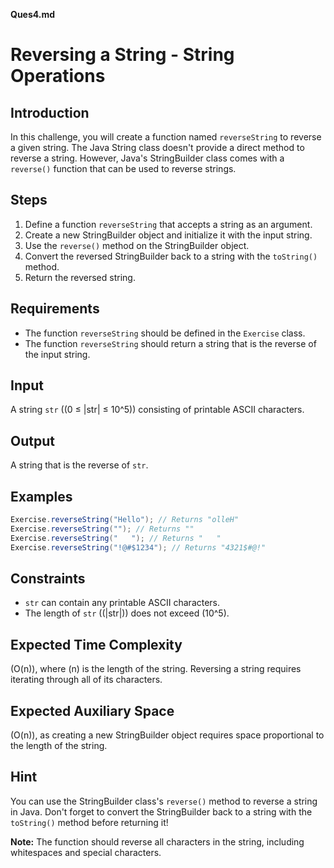 **Ques4.md**

# Reversing a String - String Operations

## Introduction

In this challenge, you will create a function named `reverseString` to reverse a given string. The Java String class doesn't provide a direct method to reverse a string. However, Java's StringBuilder class comes with a `reverse()` function that can be used to reverse strings.

## Steps

1. Define a function `reverseString` that accepts a string as an argument.
2. Create a new StringBuilder object and initialize it with the input string.
3. Use the `reverse()` method on the StringBuilder object.
4. Convert the reversed StringBuilder back to a string with the `toString()` method.
5. Return the reversed string.

## Requirements

- The function `reverseString` should be defined in the `Exercise` class.
- The function `reverseString` should return a string that is the reverse of the input string.

## Input

A string `str` (\(0 ≤ |str| ≤ 10^5\)) consisting of printable ASCII characters.

## Output

A string that is the reverse of `str`.

## Examples

```java
Exercise.reverseString("Hello"); // Returns "olleH"
Exercise.reverseString(""); // Returns ""
Exercise.reverseString("   "); // Returns "   "
Exercise.reverseString("!@#$1234"); // Returns "4321$#@!"
```

## Constraints

- `str` can contain any printable ASCII characters.
- The length of `str` (\(|str|\)) does not exceed \(10^5\).

## Expected Time Complexity

\(O(n)\), where \(n\) is the length of the string. Reversing a string requires iterating through all of its characters.

## Expected Auxiliary Space

\(O(n)\), as creating a new StringBuilder object requires space proportional to the length of the string.

## Hint

You can use the StringBuilder class's `reverse()` method to reverse a string in Java. Don't forget to convert the StringBuilder back to a string with the `toString()` method before returning it!

**Note:** The function should reverse all characters in the string, including whitespaces and special characters.
